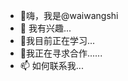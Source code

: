 - 👋嗨，我是@waiwangshi
- 👀 我有兴趣...
- 🌱我目前正在学习...
- 💞️我正在寻求合作......
- 📫 如何联系我...

<!---
waiwangshi/waiwangshi 是一个 ✨ 特殊 ✨ 存储库，因为它的 `README.md` （此文件）出现在您的 GitHub 个人资料上。
您可以点击预览链接来查看您的更改。
--->

